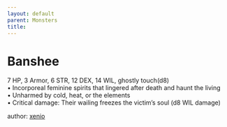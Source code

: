 ```yaml
---
layout: default
parent: Monsters
title:
---
```

# Banshee
7 HP, 3 Armor, 6 STR, 12 DEX,  14 WIL, ghostly touch(d8)  
• Incorporeal feminine spirits that lingered after death and haunt the living  
• Unharmed by cold, heat, or the elements  
• Critical damage: Their wailing freezes the victim’s soul (d8 WIL damage)




author: [xenio](https://xenioinabottle.blogspot.com/2021/02/classic-monsters-for-cairnito-part-1.html)
